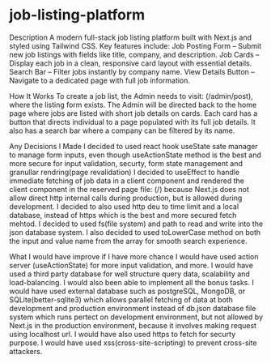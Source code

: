 # job-listing-platform
Description
A modern full-stack job listing platform built with Next.js and styled using Tailwind CSS. Key features include:
Job Posting Form – Submit new job listings with fields like title, company, and description.
Job Cards – Display each job in a clean, responsive card layout with essential details.
Search Bar – Filter jobs instantly by company name.
View Details Button – Navigate to a dedicated page with full job information.

How It Works
To create a job list, the Admin needs to visit: (/admin/post), where the listing form exists.
The Admin will be directed back to the home page where jobs are listed with short job details on cards.
Each card has a button that directs individual to a page populated with its full job details.
It also has a search bar where a company can be filtered by its name.

Any Decisions I Made
I decided to used react hook useState sate manager to manage form inputs, even though useActionState method is the best and more secure for input validation, securty, form state management and granullar rendring(page revalidation)
I decided to useEffect to handle immediate fetching of job data in a client component and rendered the client component in the reserved page file: (/) because Next.js does not allow direct http internal calls during production, but is allowed during development.
I decided to also used http deu to time limit and a local database, instead of https which is the best and more secured fetch mehtod.
I decided to used fs(file system) and path to read and write into the json database system.
I also decided to used toLowerCase method on both the input and value name from the array for smooth search experience.


What I would have improve if I have more chance
I would have used action server (useActionState) for more input validation, and more.
I would have used a third party database for well structure query data, scalability and load-balancing.
I would also been able to implement all the bonus tasks.
I would have used external database such as postgreSQL, MongoDB, or SQLite(better-sqlite3) which allows parallel fetching of data at both development and production environment instead of db.json database file system which runs pertect on development environment, but not allowed by Next.js in the production environment, because it involves making request using localhost url.
I would have also used https to fetch for securty purpose. 
I would have used xss(cross-site-scripting) to prevent cross-site attackers.

